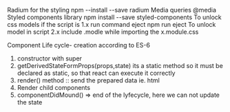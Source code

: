 Radium for the styling
npm --install --save radium
Media queries @media
Styled components library
npm install --save styled-components
To unlock css models if the script is 1.x 
run command eject
npm run eject
To unlock model in script 2.x
include .modle while importing the x.module.css

Component Life cycle- creation according to ES-6
1. constructor with super
2. getDerivedStateFormProps(props,state)  its a static method so it must be declared as static, so that react can execute it correctly
3. render() method :: send the prepared data ie. html
4. Render child components
5. componentDidMound() => end of the lyfecycle, here we can not update the state 

